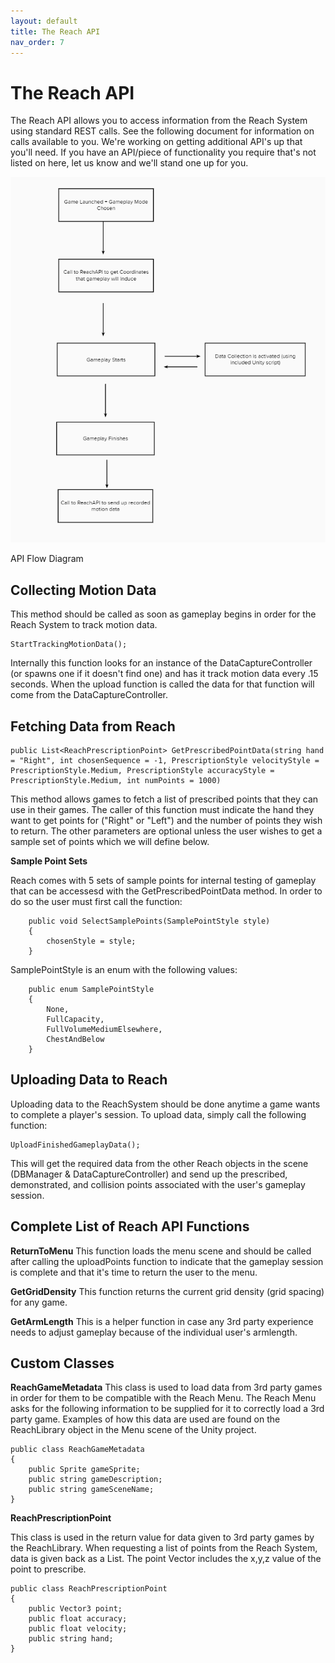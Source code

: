```yaml
---
layout: default
title: The Reach API
nav_order: 7
---
```


# The Reach API

The Reach API allows you to access information from the Reach System using standard REST calls. See the following document for information on calls available to you. We're working on getting additional API's up that you'll need. If you have an API/piece of functionality you require that's not listed on here, let us know and we'll stand one up for you. 

![API Flow Diagram](/assets/images/api_flow.PNG)
<p class="caption">API Flow Diagram</p>

## Collecting Motion Data

This method should be called as soon as gameplay begins in order for the Reach System to track motion data. 

```
StartTrackingMotionData();
```

Internally this function looks for an instance of the DataCaptureController (or spawns one if it doesn't find one) and has it track motion data every .15 seconds. When the upload function is called the data for that function will come from the DataCaptureController. 


## Fetching Data from Reach

```
public List<ReachPrescriptionPoint> GetPrescribedPointData(string hand = "Right", int chosenSequence = -1, PrescriptionStyle velocityStyle = PrescriptionStyle.Medium, PrescriptionStyle accuracyStyle = PrescriptionStyle.Medium, int numPoints = 1000)
```

This method allows games to fetch a list of prescribed points that they can use in their games. The caller of this function must indicate the hand they want to get points for ("Right" or "Left") and the number of points they wish to return. The other parameters are optional unless the user wishes to get a sample set of points which we will define below. 

**Sample Point Sets**

Reach comes with 5 sets of sample points for internal testing of gameplay that can be accessesd with the GetPrescribedPointData method. In order to do so the user must first call the function:

```
    public void SelectSamplePoints(SamplePointStyle style)
    {
        chosenStyle = style;
    }
```
    

SamplePointStyle is an enum with the following values:

```
    public enum SamplePointStyle
    {
        None,
        FullCapacity,
        FullVolumeMediumElsewhere,
        ChestAndBelow
    }
```

## Uploading Data to Reach

Uploading data to the ReachSystem should be done anytime a game wants to complete a player's session. To upload data, simply call the following function:

```
UploadFinishedGameplayData();
```

This will get the required data from the other Reach objects in the scene (DBManager & DataCaptureController) and send up the prescribed, demonstrated, and collision points associated with the user's gameplay session. 


## Complete List of Reach API Functions

**ReturnToMenu**
This function loads the menu scene and should be called after calling the uploadPoints function to indicate that the gameplay session is complete and that it's time to return the user to the menu.

**GetGridDensity**
This function returns the current grid density (grid spacing) for any game. 

**GetArmLength**
This is a helper function in case any 3rd party experience needs to adjust gameplay because of the individual user's armlength.


## Custom Classes

**ReachGameMetadata**
This class is used to load data from 3rd party games in order for them to be compatible with the Reach Menu. The Reach Menu asks for the following information to be supplied for it to correctly load a 3rd party game. Examples of how this data are used are found on the ReachLibrary object in the Menu scene of the Unity project. 

```
public class ReachGameMetadata
{
    public Sprite gameSprite;
    public string gameDescription;
    public string gameSceneName;
}
```


**ReachPrescriptionPoint**

This class is used in the return value for data given to 3rd party games by the ReachLibrary. When requesting a list of points from the Reach System, data is given back as a List<ReachPrescriptionPoint>. The point Vector includes the x,y,z value of the point to prescribe.

```
public class ReachPrescriptionPoint
{
    public Vector3 point;
    public float accuracy;
    public float velocity;
    public string hand;
}
```
